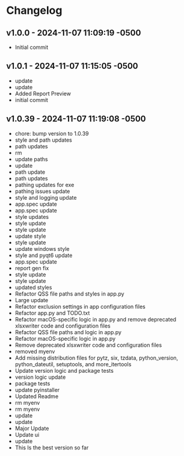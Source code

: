 # Changelog


## v1.0.0 - 2024-11-07 11:09:19 -0500
- Initial commit

## v1.0.1 - 2024-11-07 11:15:05 -0500
- update
- update
- Added Report Preview
- initial commit

## v1.0.39 - 2024-11-07 11:19:08 -0500
- chore: bump version to 1.0.39
- style and path updates
- path updates
- rm
- update paths
- update
- path update
- path updates
- pathing updates for exe
- pathing issues update
- style and logging update
- app.spec update
- app.spec update
- style updates
- style update
- style update
- update style
- style update
- update windows style
- style and pyqt6 update
- app.spec update
- report gen fix
- style update
- style update
- updated styles
- Refactor QSS file paths and styles in app.py
- Large update
- Refactor exclusion settings in app configuration files
- Refactor app.py and TODO.txt
- Refactor macOS-specific logic in app.py and remove deprecated xlsxwriter code and configuration files
- Refactor QSS file paths and logic in app.py
- Refactor macOS-specific logic in app.py
- Remove deprecated xlsxwriter code and configuration files
- removed myenv
- Add missing distribution files for pytz, six, tzdata, python_version, python_dateutil, setuptools, and more_itertools
- Update version logic and package tests
- version logic update
- package tests
- update pyinstaller
- Updated Readme
- rm myenv
- rm myenv
- update
- update
- Major Update
- Update ui
- update
- This Is the best version so far
